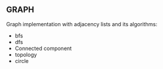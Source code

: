 ## GRAPH

Graph implementation with adjacency lists and its algorithms:
- bfs
- dfs
- Connected component
- topology
- circle
